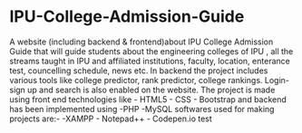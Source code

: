 # IPU-College-Admission-Guide
A website (including backend &amp; frontend)about IPU College Admission Guide that will guide students about the engineering colleges of IPU , all the streams taught in IPU and affiliated institutions, faculty, location, enterance test, councelling schedule, news etc. In backend the project includes various tools like college predictor, rank predictor, college rankings. Login-sign up and search is also enabled on the website. The project is made using front end technologies like  - HTML5 - CSS - Bootstrap  and backend has been implemented using  -PHP  -MySQL  softwares used for making projects are:- -XAMPP - Notepad++ - Codepen.io
test
